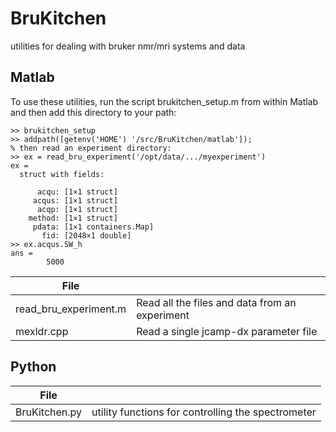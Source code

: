 # BruKitchen
utilities for dealing with bruker nmr/mri systems and data

## Matlab
To use these utilities, run the script brukitchen_setup.m from within Matlab
and then add this directory to your path:

```
>> brukitchen_setup
>> addpath([getenv('HOME') '/src/BruKitchen/matlab']);
% then read an experiment directory:
>> ex = read_bru_experiment('/opt/data/.../myexperiment')
ex = 
  struct with fields:

      acqu: [1×1 struct]
     acqus: [1×1 struct]
      acqp: [1×1 struct]
    method: [1×1 struct]
     pdata: [1×1 containers.Map]
       fid: [2048×1 double]
>> ex.acqus.SW_h
ans =
        5000
```

|File                  |                                              |
|----------------------|----------------------------------------------|
|read_bru_experiment.m |Read all the files and data from an experiment|
|mexldr.cpp            |Read a single jcamp-dx parameter file         |

## Python
|File                  |                                                  |
|----------------------|--------------------------------------------------|
|BruKitchen.py         |utility functions for controlling the spectrometer|

